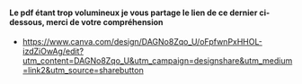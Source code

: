 #### Le pdf étant trop volumineux je vous partage le lien de ce dernier ci-dessous, merci de votre compréhension

- https://www.canva.com/design/DAGNo8Zqo_U/oFpfwnPxHHOL-izdZiOwAg/edit?utm_content=DAGNo8Zqo_U&utm_campaign=designshare&utm_medium=link2&utm_source=sharebutton